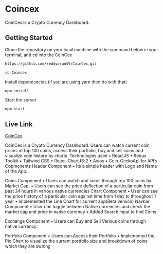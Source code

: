 # Coincex

CoinCex is a Crypto Currency Dashboard.

## Getting Started

Clone the repository on your local machine with the command below in your terminal, and cd into the CoinCex

```bash
https://github.com/reddyarun59/CoinCex.git

cd Coincex
```

Install dependencies (if you are using yarn then do with that)

```bash
npm install
```
Start the server

```bash
npm start
```

## Live Link

[CoinCex](https://coincex.herokuapp.com)


CoinCex is a Crypto Currency Dashboard. 
      Users can watch current coin prices of top 100 coins, access their portfolio, buy and sell coins and visualize coin history by charts. 
Technologies used
    • ReactJS 
    • Redux Toolkit 
    • Tailwind CSS
    • React-ChartJS-2
    • Axios
    • Coin-GeckoApi for API’s 
Copmonents
Header Component
    • Its a simple header with Logo and Name of the App.  
      
Coins Component
    • Users can watch and scroll through top 100 coins by Market Cap.
    • Users can see the price deflection of a particular coin from past 24 hours in various native currencies 
Chart Component
    • User can see the price history of a particular coin against time from 1 day to throughout 1 year 
    • Implemented the Line Chart for current app(Beta version) 
Navbar Component
    • User can toggle between Native currencies and check the market cap and price in native currency
    • Added Search input to find Coins

Exchange Component
    • Users can Buy and Sell Various coins through native currency. 
      
Portfolio Component
    • Users can Access their Portfolio
    • Implemented the Pie Chart to visualize the current portfolio size and breakdown of coins which they are owning


